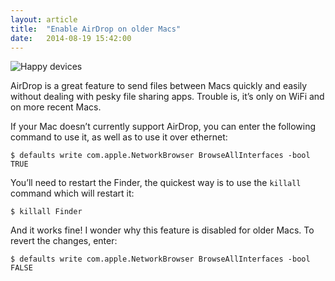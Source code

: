 ```yaml
---
layout: article
title:  "Enable AirDrop on older Macs"
date:   2014-08-19 15:42:00
---
```


![Happy devices](https://lh3.googleusercontent.com/vR174PJseQp8aF4bJE5-vBpGtAb4ukPZv2rNRqidjZ0mAj6reauO0w3QDp5Dl5Z-KVrrFUvGUMdiJcMUpvgNWR8IwHeOsmbkAP7NxhFXj6u4PcpKB-Z22RfzYFJtv-4r0yC2y8Y0iNkkQt5x57cspmh2vjAIObmJVVpv5wty-5Nt8K4yUTRmkN-d51Nx2aoPqFzj7_Ze0JglUCtqtPoGHU4Nuf2j2UTzW2b3tKpGFLFWB4WbvaisI-8dqgyU016g__vyqwCo0mquWOr79_gT4QUQ4x62Boxs8CcGbmRgpLUFh1r5uEXpj-pYURb-7VMMCxXDZpxgVrC0jBLVXPGK0X5oGppTjb59nSU2m6YcNJkodyj7LjytjhXWDyDGjPVNS5suqKG6yUYnStFjbKflat9q69aWh-DaOtdmkhvBqMs4HaBDJIblaIre6FAp2i3MQwFfYZQ_yJkFZAjlBqooIVezZgmoVip7Hhm2BcQBf0JFtD3DPa0Q0hjiCtVsrGxsSs2OJVwRiSQvdjF_yW7F_gMocD87khABMiDUS4z4nVbsPo7-jx1CS1FqYHTnFLUSnl8FJEcGKJlwBBsBnVwx5QZ3GfpVel8=w1223-h772-no)

AirDrop is a great feature to send files between Macs quickly and easily without dealing with pesky file sharing apps. Trouble is, it’s only on WiFi and on more recent Macs.

If your Mac doesn’t currently support AirDrop, you can enter the following command to use it, as well as to use it over ethernet:

    $ defaults write com.apple.NetworkBrowser BrowseAllInterfaces -bool TRUE

You’ll need to restart the Finder, the quickest way is to use the `killall` command which will restart it:

    $ killall Finder

And it works fine! I wonder why this feature is disabled for older Macs. To revert the changes, enter:

    $ defaults write com.apple.NetworkBrowser BrowseAllInterfaces -bool FALSE
